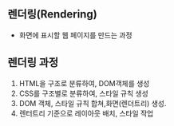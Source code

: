 ## 렌더링(Rendering)
- 화면에 표시할 웹 페이지를 만드는 과정

## 렌더링 과정 
1.  HTML을 구조로 분류하여, DOM객체를 생성 
2. CSS를 구조별로 분류하여, 스타일 규칙 생성 
3. DOM 객체, 스타일 규칙 합쳐,화면(렌더트리) 생성. 
4. 렌터트리 기준으로 레이아웃 배치, 스타일 작업 

 